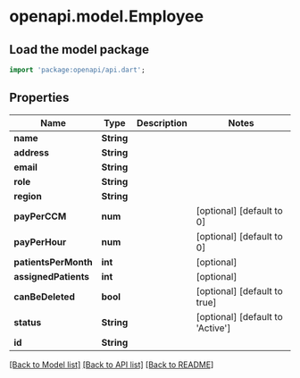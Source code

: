 # openapi.model.Employee

## Load the model package
```dart
import 'package:openapi/api.dart';
```

## Properties
Name | Type | Description | Notes
------------ | ------------- | ------------- | -------------
**name** | **String** |  | 
**address** | **String** |  | 
**email** | **String** |  | 
**role** | **String** |  | 
**region** | **String** |  | 
**payPerCCM** | **num** |  | [optional] [default to 0]
**payPerHour** | **num** |  | [optional] [default to 0]
**patientsPerMonth** | **int** |  | [optional] 
**assignedPatients** | **int** |  | [optional] 
**canBeDeleted** | **bool** |  | [optional] [default to true]
**status** | **String** |  | [optional] [default to 'Active']
**id** | **String** |  | 

[[Back to Model list]](../README.md#documentation-for-models) [[Back to API list]](../README.md#documentation-for-api-endpoints) [[Back to README]](../README.md)


